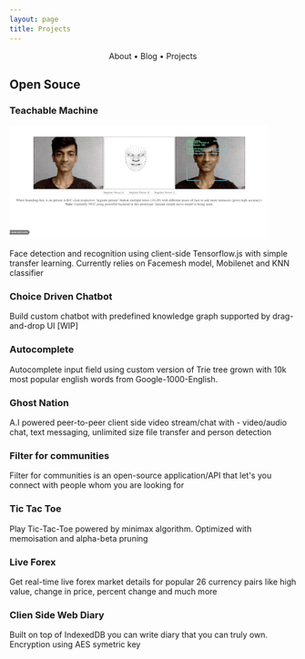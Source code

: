 ```yaml
---
layout: page
title: Projects
---
```


<section>
	<div style="text-align: center;">
		<span class="hlink " onclick="window.location='/whoami/'">About</span> • 
		<span class="hlink " onclick="window.location='/whoami/blog'">Blog</span> • 
		<span class="hlink " onclick="window.location='/whoami/projects'">Projects</span>
	</div>
	<div></div>
</section>

## Open Souce

### Teachable Machine

![tm](/assets/teachablemachine.gif)

Face detection and recognition using client-side Tensorflow.js with simple transfer learning. Currently relies on Facemesh model, Mobilenet and KNN classifier

### Choice Driven Chatbot
Build custom chatbot with predefined knowledge graph supported by drag-and-drop UI [WIP]

### Autocomplete
Autocomplete input field using custom version of Trie tree grown with 10k most popular english words from Google-1000-English.

### Ghost Nation
A.I powered peer-to-peer client side video stream/chat with - video/audio chat, text messaging, unlimited size file transfer and person detection

### Filter for communities
Filter for communities is an open-source application/API that let's you connect with people whom you are looking for

### Tic Tac Toe
Play Tic-Tac-Toe powered by minimax algorithm. Optimized with memoisation and alpha-beta pruning

### Live Forex
Get real-time live forex market details for popular 26 currency pairs like high value, change in price, percent change and much more

### Clien Side Web Diary
Built on top of IndexedDB you can write diary that you can truly own. Encryption using AES symetric key